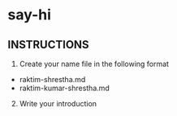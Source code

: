 # say-hi

## INSTRUCTIONS

1. Create your name file in the following format

- raktim-shrestha.md
- raktim-kumar-shrestha.md

2. Write your introduction
